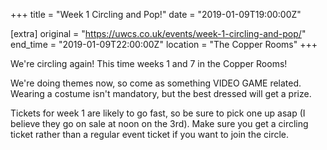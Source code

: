 +++
title = "Week 1 Circling and Pop!"
date = "2019-01-09T19:00:00Z"

[extra]
original = "https://uwcs.co.uk/events/week-1-circling-and-pop/"    
end_time = "2019-01-09T22:00:00Z"
location = "The Copper Rooms"
+++

We're circling again\! This time weeks 1 and 7 in the Copper Rooms\!  

  

We're doing themes now, so come as something VIDEO GAME related. Wearing a costume isn't mandatory, but the best dressed will get a prize.

  

Tickets for week 1 are likely to go fast, so be sure to pick one up asap (I believe they go on sale at noon on the 3rd). Make sure you get a circling ticket rather than a regular event ticket if you want to join the circle.

